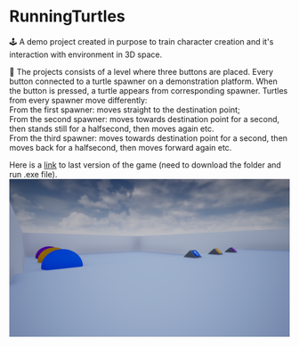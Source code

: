 # RunningTurtles

🕹️ A demo project created in purpose to train character creation and it's interaction with environment in 3D space.  

:turtle: The projects consists of a level where three buttons are placed. Every button connected to a turtle spawner on a demonstration platform. When the button is pressed, a turtle appears from corresponding spawner. Turtles from every spawner move differently:  
From the first spawner: moves straight to the destination point;  
From the second spawner: moves towards destination point for a second, then stands still for a halfsecond, then moves again etc.  
From the third spawner: moves towards destination point for a second, then moves back for a halfsecond, then moves forward again etc.  
  
Here is a [link](https://drive.google.com/drive/folders/1ljHtDI2k8kMiC--J0k_ZAShPDJzvWB1P?usp=sharing) to last version of the game (need to download the folder and run .exe file).   
![](ImagesForReadme/Screenshot1.png)
